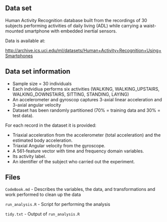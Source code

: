 
## Data set

Human Activity Recognition database built from the recordings of 30 subjects performing activities of daily living (ADL) while carrying a waist-mounted smartphone with embedded inertial sensors.

Data is available at:

http://archive.ics.uci.edu/ml/datasets/Human+Activity+Recognition+Using+Smartphones

## Data set information

- Sample size = 30 individuals
- Each indvidiua performs six activities (WALKING, WALKING_UPSTAIRS, WALKING_DOWNSTAIRS, SITTING, STANDING, LAYING) 
- An accelerometer and gyroscop captures 3-axial linear acceleration and 3-axial angular velocity 
- Dataset has been randomly partitioned (70% = training data and 30% = test data). 

For each record in the dataset it is provided: 
- Triaxial acceleration from the accelerometer (total acceleration) and the estimated body acceleration. 
- Triaxial Angular velocity from the gyroscope. 
- A 561-feature vector with time and frequency domain variables. 
- Its activity label. 
- An identifier of the subject who carried out the experiment.

## Files

`CodeBook.md` - Describes the variables, the data, and transformations and work performed to clean up the data

`run_analysis.R` - Script for performing the analysis

`tidy.txt` - Output of `run_analysis.R`
